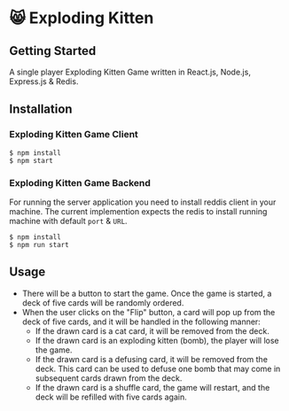 # 😸 Exploding Kitten 

## Getting Started

A single player Exploding Kitten Game written in React.js, Node.js, Express.js & Redis.

## Installation

### Exploding Kitten Game Client

```terminal
$ npm install
$ npm start
```

### Exploding Kitten Game Backend

For running the server application you need to install reddis client in your machine. The current implemention expects the redis to install running machine with default `port` & `URL`.

```terminal
$ npm install
$ npm run start
```


## Usage

- There will be a button to start the game. Once the game is started, a deck of five cards will be randomly ordered.
- When the user clicks on the "Flip" button, a card will pop up from the deck of five cards, and it will be handled in the following manner:
    - If the drawn card is a cat card, it will be removed from the deck.
    - If the drawn card is an exploding kitten (bomb), the player will lose the game.
    - If the drawn card is a defusing card, it will be removed from the deck. This card can be used to defuse one bomb that may come in subsequent cards drawn from the deck.
    - If the drawn card is a shuffle card, the game will restart, and the deck will be refilled with five cards again.
